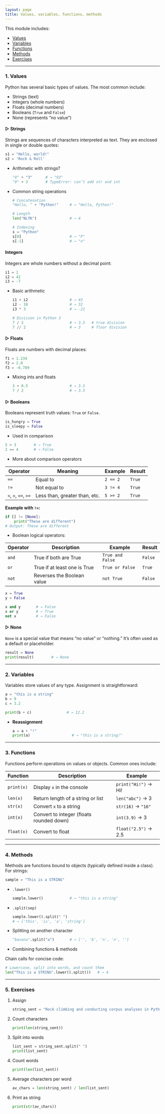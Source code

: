 ```yaml
---
layout: page
title: Values, variables, functions, methods
---
```


This module includes:
- [Values](#1-values)
- [Variables](#2-variables)
- [Functions](#3-functions)
- [Methods](#4-methods)
- [Exercises](#5-exercises)

---

### 1. Values

Python has several basic types of values. The most common include:

* Strings (text)
* Integers (whole numbers)
* Floats (decimal numbers)
* Booleans (`True` and `False`)
* None (represents “no value”)

#### ▷ Strings  
Strings are sequences of characters interpreted as text. They are enclosed in single or double quotes:

```python
s1 = "Hello, world!"
s2 = 'Rock & Roll'
```

* Arithmetic with strings?

  ```python
  "9" + "3"      # → "93"
  "9" + 3        # TypeError: can’t add str and int
  ```
* Common string operations

  ```python
  # Concatenation
  "Hello, " + "Python!"     # → "Hello, Python!"

  # Length
  len("NLTK")               # → 4

  # Indexing
  s = "Python"
  s[0]                      # → "P"
  s[-1]                     # → "n"
  ```
#### Integers

Integers are whole numbers without a decimal point:

```python
i1 = 1
i2 = 42
i3 = -7
```

* Basic arithmetic

  ```python
  i1 + i2                   # → 43
  i2 - 10                   # → 32
  i3 * 3                    # → -21

  # Division in Python 3
  7 / 2                     # → 3.5   # true division
  7 // 2                    # → 3     # floor division
  ```

#### ▷ Floats

Floats are numbers with decimal places:

```python
f1 = 1.234
f2 = 2.0
f3 = -6.789
```

* Mixing ints and floats

  ```python
  3 + 0.5                   # → 3.5
  7 / 2                     # → 3.5
  ```

#### ▷ Booleans

Booleans represent truth values: `True` or `False`.

```python
is_hungry = True
is_sleepy = False
```

* Used in comparison

```python
5 > 3        # → True
2 == 4       # → False
```
* More about comparison operators

| Operator             | Meaning                       | Example  | Result |
| -------------------- | ----------------------------- | -------- | ------ |
| `==`                 | Equal to                      | `2 == 2` | `True` |
| `!=`                 | Not equal to                  | `3 != 4` | `True` |
| `<`, `>`, `<=`, `>=` | Less than, greater than, etc. | `5 >= 2` | `True` |

**Example with `!=`:**

```python
if [] != [None]:
    print("These are different")
# Output: These are different
```


* Boolean logical operators:

| Operator | Description                      | Example          | Result  |
| -------- | -------------------------------- | ---------------- | ------- |
| `and`    | True if both are True        | `True and False` | `False` |
| `or`     | True if at least one is True | `True or False`  | `True`  |
| `not`    | Reverses the Boolean value       | `not True`       | `False` |

```python
x = True
y = False

x and y       # → False
x or y        # → True
not x         # → False
```

#### ▷ None

`None` is a special value that means “no value” or “nothing.” It’s often used as a default or placeholder.

```python
result = None
print(result)        # → None
```
---

### 2. Variables

Variables store values of any type. Assignment is straightforward:

```python
a = "this is a string"
b = 9
c = 3.2

print(b + c)                # → 12.2
```

* **Reassignment**

  ```python
  a = a + "!"
  print(a)                   # → "this is a string!"
  ```

---

### 3. Functions

Functions perform operations on values or objects. Common ones include:

| Function   | Description                              | Example              |
| ---------- | ---------------------------------------- | -------------------- |
| `print(x)` | Display `x` in the console               | `print("Hi!")` → Hi! |
| `len(x)`   | Return length of a string or list        | `len("abc")` → 3     |
| `str(x)`   | Convert `x` to a string                  | `str(16)` → `"16"`   |
| `int(x)`   | Convert to integer (floats rounded down) | `int(3.9)` → 3       |
| `float(x)` | Convert to float                         | `float("2.5")` → 2.5 |

---

### 4. Methods

Methods are functions bound to objects (typically defined inside a class). For strings:

```python
sample = "This is a STRING"
```

* `.lower()`

  ```python
  sample.lower()            # → "this is a string"
  ```

* `.split(sep)`

  ```python
  sample.lower().split(" ")
  # → ['this', 'is', 'a', 'string']
  ```

* Splitting on another character

  ```python
  "banana".split("a")       # → ['', 'b', 'n', 'n', '']
  ```  

* Combining functions & methods

Chain calls for concise code:

```python
# Lowercase, split into words, and count them
len("This is a STRING".lower().split())   # → 4
```  

---

### 5. Exercises

1. Assign

   ```python
   string_sent = "Rock climbing and conducting corpus analyses in Python are my favorite activities."
   ```
2. Count characters

   ```python
   print(len(string_sent))
   ```
3. Split into words

   ```python
   list_sent = string_sent.split(" ")
   print(list_sent)
   ```
4. Count words

   ```python
   print(len(list_sent))
   ```
5. Average characters per word

   ```python
   av_chars = len(string_sent) / len(list_sent)
   ```
6. Print as string

   ```python
   print(str(av_chars))
   ```